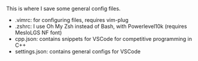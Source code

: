 This is where I save some general config files.<br>
* .vimrc: for configuring files, requires vim-plug<br>
* .zshrc: I use Oh My Zsh instead of Bash, with Powerlevel10k (requires MesloLGS NF font)<br>
* cpp.json: contains snippets for VSCode for competitive programming in C++<br>
* settings.json: contains general configs for VSCode